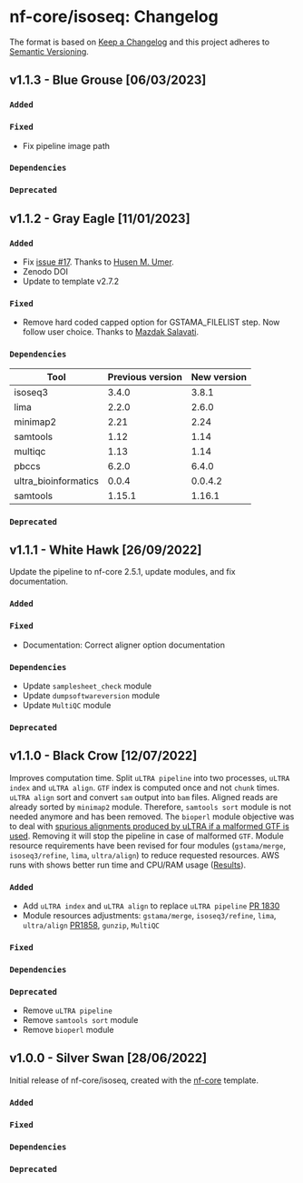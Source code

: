 # nf-core/isoseq: Changelog

The format is based on [Keep a Changelog](https://keepachangelog.com/en/1.0.0/)
and this project adheres to [Semantic Versioning](https://semver.org/spec/v2.0.0.html).

## v1.1.3 - Blue Grouse [06/03/2023]

### `Added`

### `Fixed`

- Fix pipeline image path

### `Dependencies`

### `Deprecated`

## v1.1.2 - Gray Eagle [11/01/2023]

### `Added`

- Fix [issue #17](https://github.com/ksahlin/ultra/issues/17). Thanks to [Husen M. Umer](https://github.com/husensofteng).
- Zenodo DOI
- Update to template v2.7.2

### `Fixed`

- Remove hard coded capped option for GSTAMA_FILELIST step. Now follow user choice. Thanks to [Mazdak Salavati](https://github.com/MazdaX).

### `Dependencies`

| Tool                 | Previous version | New version |
| -------------------- | ---------------- | ----------- |
| isoseq3              | 3.4.0            | 3.8.1       |
| lima                 | 2.2.0            | 2.6.0       |
| minimap2             | 2.21             | 2.24        |
| samtools             | 1.12             | 1.14        |
| multiqc              | 1.13             | 1.14        |
| pbccs                | 6.2.0            | 6.4.0       |
| ultra_bioinformatics | 0.0.4            | 0.0.4.2     |
| samtools             | 1.15.1           | 1.16.1      |

### `Deprecated`

## v1.1.1 - White Hawk [26/09/2022]

Update the pipeline to nf-core 2.5.1, update modules, and fix documentation.

### `Added`

### `Fixed`

- Documentation: Correct aligner option documentation

### `Dependencies`

- Update `samplesheet_check` module
- Update `dumpsoftwareversion` module
- Update `MultiQC` module

### `Deprecated`

## v1.1.0 - Black Crow [12/07/2022]

Improves computation time.
Split `uLTRA pipeline` into two processes, `uLTRA index` and `uLTRA align`. `GTF` index is computed once and not `chunk` times.
`uLTRA align` sort and convert `sam` output into `bam` files. Aligned reads are already sorted by `minimap2` module. Therefore, `samtools sort` module is not needed anymore and has been removed.
The `bioperl` module objective was to deal with [spurious alignments produced by uLTRA if a malformed GTF is used](https://github.com/ksahlin/ultra/issues/11). Removing it will stop the pipeline in case of malformed `GTF`.
Module resource requirements have been revised for four modules (`gstama/merge`, `isoseq3/refine`, `lima`, `ultra/align`) to reduce requested resources.
AWS runs with shows better run time and CPU/RAM usage ([Results](docs/images/Isoseq_pipeline_v1.0.0_v1.1.0.png)).

### `Added`

- Add `uLTRA index` and `uLTRA align` to replace `uLTRA pipeline` [PR 1830](https://github.com/nf-core/modules/pull/1830)
- Module resources adjustments: `gstama/merge`, `isoseq3/refine`, `lima`, `ultra/align` [PR1858](https://github.com/nf-core/modules/pull/1858), `gunzip`, `MultiQC`

### `Fixed`

### `Dependencies`

### `Deprecated`

- Remove `uLTRA pipeline`
- Remove `samtools sort` module
- Remove `bioperl` module

## v1.0.0 - Silver Swan [28/06/2022]

Initial release of nf-core/isoseq, created with the [nf-core](https://nf-co.re/) template.

### `Added`

### `Fixed`

### `Dependencies`

### `Deprecated`
